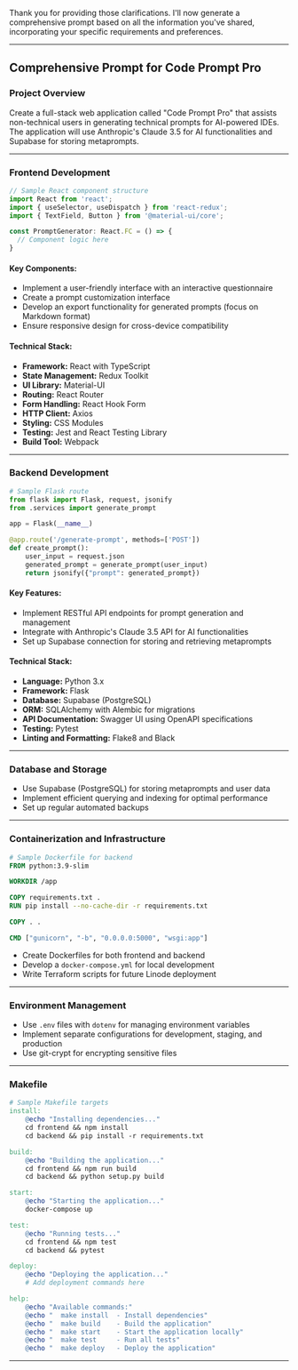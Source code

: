 Thank you for providing those clarifications. I'll now generate a comprehensive prompt based on all the information you've shared, incorporating your specific requirements and preferences.

---

## Comprehensive Prompt for Code Prompt Pro

### Project Overview

Create a full-stack web application called "Code Prompt Pro" that assists non-technical users in generating technical prompts for AI-powered IDEs. The application will use Anthropic's Claude 3.5 for AI functionalities and Supabase for storing metaprompts.

---

### Frontend Development

```typescript
// Sample React component structure
import React from 'react';
import { useSelector, useDispatch } from 'react-redux';
import { TextField, Button } from '@material-ui/core';

const PromptGenerator: React.FC = () => {
  // Component logic here
}
```

#### Key Components:
- Implement a user-friendly interface with an interactive questionnaire
- Create a prompt customization interface
- Develop an export functionality for generated prompts (focus on Markdown format)
- Ensure responsive design for cross-device compatibility

#### Technical Stack:
- **Framework:** React with TypeScript
- **State Management:** Redux Toolkit
- **UI Library:** Material-UI
- **Routing:** React Router
- **Form Handling:** React Hook Form
- **HTTP Client:** Axios
- **Styling:** CSS Modules
- **Testing:** Jest and React Testing Library
- **Build Tool:** Webpack

---

### Backend Development

```python
# Sample Flask route
from flask import Flask, request, jsonify
from .services import generate_prompt

app = Flask(__name__)

@app.route('/generate-prompt', methods=['POST'])
def create_prompt():
    user_input = request.json
    generated_prompt = generate_prompt(user_input)
    return jsonify({"prompt": generated_prompt})
```

#### Key Features:
- Implement RESTful API endpoints for prompt generation and management
- Integrate with Anthropic's Claude 3.5 API for AI functionalities
- Set up Supabase connection for storing and retrieving metaprompts

#### Technical Stack:
- **Language:** Python 3.x
- **Framework:** Flask
- **Database:** Supabase (PostgreSQL)
- **ORM:** SQLAlchemy with Alembic for migrations
- **API Documentation:** Swagger UI using OpenAPI specifications
- **Testing:** Pytest
- **Linting and Formatting:** Flake8 and Black

---

### Database and Storage

- Use Supabase (PostgreSQL) for storing metaprompts and user data
- Implement efficient querying and indexing for optimal performance
- Set up regular automated backups

---

### Containerization and Infrastructure

```dockerfile
# Sample Dockerfile for backend
FROM python:3.9-slim

WORKDIR /app

COPY requirements.txt .
RUN pip install --no-cache-dir -r requirements.txt

COPY . .

CMD ["gunicorn", "-b", "0.0.0.0:5000", "wsgi:app"]
```

- Create Dockerfiles for both frontend and backend
- Develop a `docker-compose.yml` for local development
- Write Terraform scripts for future Linode deployment

---

### Environment Management

- Use `.env` files with `dotenv` for managing environment variables
- Implement separate configurations for development, staging, and production
- Use git-crypt for encrypting sensitive files

---

### Makefile

```makefile
# Sample Makefile targets
install:
    @echo "Installing dependencies..."
    cd frontend && npm install
    cd backend && pip install -r requirements.txt

build:
    @echo "Building the application..."
    cd frontend && npm run build
    cd backend && python setup.py build

start:
    @echo "Starting the application..."
    docker-compose up

test:
    @echo "Running tests..."
    cd frontend && npm test
    cd backend && pytest

deploy:
    @echo "Deploying the application..."
    # Add deployment commands here

help:
    @echo "Available commands:"
    @echo "  make install  - Install dependencies"
    @echo "  make build    - Build the application"
    @echo "  make start    - Start the application locally"
    @echo "  make test     - Run all tests"
    @echo "  make deploy   - Deploy the application"
```

---